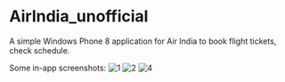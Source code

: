 # AirIndia_unofficial
A simple Windows Phone 8 application for Air India to book flight tickets, check schedule.

Some in-app screenshots:
![1](https://cloud.githubusercontent.com/assets/6795073/25563753/6f3e4856-2dc0-11e7-9968-a49456cecd63.png)
![2](https://cloud.githubusercontent.com/assets/6795073/25563754/70e7c13c-2dc0-11e7-8f72-3b0e97471e5c.png)
![4](https://cloud.githubusercontent.com/assets/6795073/25563755/73408694-2dc0-11e7-8acf-05302ab82bde.png)
